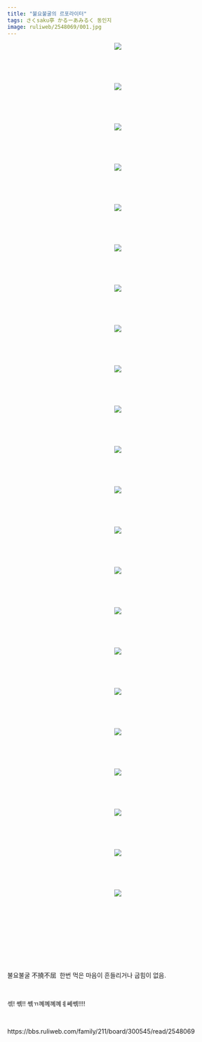 ```yaml
---
title: "불요불굴의 르포라이터"
tags: さくsaku亭 かるーあみるく 동인지
image: ruliweb/2548069/001.jpg
---
```

<div class="article">
<div class="view_content">
<p style="text-align: center;">
<a class="img_load"><img src="{{ site.nasurl }}/ruliweb/2548069/001.jpg"/></a>
</p>
<p> </p>
<p> </p>
<p style="text-align: center;">
<a class="img_load"><img src="{{ site.nasurl }}/ruliweb/2548069/002.jpg"/></a>
</p>
<p> </p>
<p> </p>
<p style="text-align: center;">
<a class="img_load"><img src="{{ site.nasurl }}/ruliweb/2548069/003.jpg"/></a>
</p>
<p> </p>
<p> </p>
<p style="text-align: center;">
<a class="img_load"><img src="{{ site.nasurl }}/ruliweb/2548069/004.jpg"/></a>
</p>
<p> </p>
<p> </p>
<p style="text-align: center;">
<a class="img_load"><img src="{{ site.nasurl }}/ruliweb/2548069/005.jpg"/></a>
</p>
<p> </p>
<p> </p>
<p style="text-align: center;">
<a class="img_load"><img src="{{ site.nasurl }}/ruliweb/2548069/006.jpg"/></a>
</p>
<p> </p>
<p> </p>
<p style="text-align: center;">
<a class="img_load"><img src="{{ site.nasurl }}/ruliweb/2548069/007.jpg"/></a>
</p>
<p> </p>
<p> </p>
<p style="text-align: center;">
<a class="img_load"><img src="{{ site.nasurl }}/ruliweb/2548069/008.jpg"/></a>
</p>
<p> </p>
<p> </p>
<p style="text-align: center;">
<a class="img_load"><img src="{{ site.nasurl }}/ruliweb/2548069/009.jpg"/></a>
</p>
<p> </p>
<p> </p>
<p style="text-align: center;">
<a class="img_load"><img src="{{ site.nasurl }}/ruliweb/2548069/010.jpg"/></a>
</p>
<p> </p>
<p> </p>
<p style="text-align: center;">
<a class="img_load"><img src="{{ site.nasurl }}/ruliweb/2548069/011.jpg"/></a>
</p>
<p> </p>
<p> </p>
<p style="text-align: center;">
<a class="img_load"><img src="{{ site.nasurl }}/ruliweb/2548069/012.jpg"/></a>
</p>
<p> </p>
<p> </p>
<p style="text-align: center;">
<a class="img_load"><img src="{{ site.nasurl }}/ruliweb/2548069/013.jpg"/></a>
</p>
<p> </p>
<p> </p>
<p style="text-align: center;">
<a class="img_load"><img src="{{ site.nasurl }}/ruliweb/2548069/014.jpg"/></a>
</p>
<p> </p>
<p> </p>
<p style="text-align: center;">
<a class="img_load"><img src="{{ site.nasurl }}/ruliweb/2548069/015.jpg"/></a>
</p>
<p> </p>
<p> </p>
<p style="text-align: center;">
<a class="img_load"><img src="{{ site.nasurl }}/ruliweb/2548069/016.jpg"/></a>
</p>
<p> </p>
<p> </p>
<p style="text-align: center;">
<a class="img_load"><img src="{{ site.nasurl }}/ruliweb/2548069/017.jpg"/></a>
</p>
<p> </p>
<p> </p>
<p style="text-align: center;">
<a class="img_load"><img src="{{ site.nasurl }}/ruliweb/2548069/018.jpg"/></a>
</p>
<p> </p>
<p> </p>
<p style="text-align: center;">
<a class="img_load"><img src="{{ site.nasurl }}/ruliweb/2548069/019.jpg"/></a>
</p>
<p> </p>
<p> </p>
<p style="text-align: center;">
<a class="img_load"><img src="{{ site.nasurl }}/ruliweb/2548069/020.jpg"/></a>
</p>
<p> </p>
<p> </p>
<p style="text-align: center;">
<a class="img_load"><img src="{{ site.nasurl }}/ruliweb/2548069/021.jpg"/></a>
</p>
<p> </p>
<p> </p>
<p style="text-align: center;">
<a class="img_load"><img src="{{ site.nasurl }}/ruliweb/2548069/022.jpg"/></a>
</p>
<p> </p>
<p> </p>
<p> </p>
<p> </p>
<p> </p>
<p>불요불굴 不撓不屈  한번 먹은 마음이 흔들리거나 굽힘이 없음.</p>
<p>
<br/>
</p>
<p>섺! 쎾!! 쎾ㄲ꼐꼐꼐꼐ㅖ쎼쎾!!!! </p> </div></div>
<br/>
<p id="refer">https://bbs.ruliweb.com/family/211/board/300545/read/2548069</p>
<br/>
